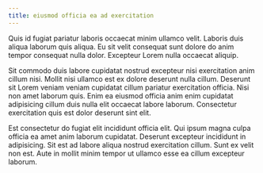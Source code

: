 ```yaml
---
title: eiusmod officia ea ad exercitation
---
```


Quis id fugiat pariatur laboris occaecat minim ullamco velit. Laboris duis aliqua laborum quis aliqua. Eu sit velit consequat sunt dolore do anim tempor consequat nulla dolor. Excepteur Lorem nulla occaecat aliquip.

Sit commodo duis labore cupidatat nostrud excepteur nisi exercitation anim cillum nisi. Mollit nisi ullamco est ex dolore deserunt nulla cillum. Deserunt sit Lorem veniam veniam cupidatat cillum pariatur exercitation officia. Nisi non amet laborum quis. Enim ea eiusmod officia anim enim cupidatat adipisicing cillum duis nulla elit occaecat labore laborum. Consectetur exercitation quis est dolor deserunt sint elit.

Est consectetur do fugiat elit incididunt officia elit. Qui ipsum magna culpa officia ea amet anim laborum cupidatat. Deserunt excepteur incididunt in adipisicing. Sit est ad labore aliqua nostrud exercitation cillum. Sunt ex velit non est. Aute in mollit minim tempor ut ullamco esse ea cillum excepteur laborum.